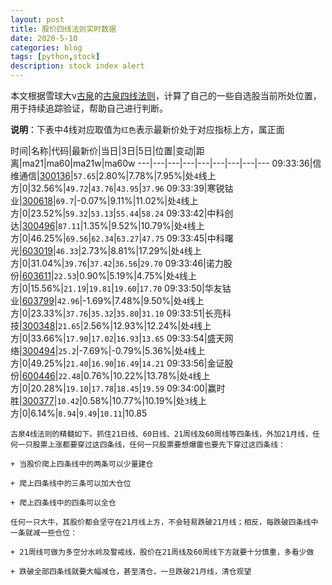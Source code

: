 ```yaml
---
layout: post
title: 股价四线法则实时数据
date: 2020-5-10
categories: blog
tags: [python,stock]
description: stock index alert
---
```



本文根据雪球大v[古泉](https://xueqiu.com/u/7148646888)的[古泉四线法则](https://xueqiu.com/7148646888/130498192)，计算了自己的一些自选股当前所处位置，用于持续追踪验证，帮助自己进行判断。

**说明**：下表中4线对应取值为`红色`表示最新价处于对应指标上方，属正面

时间|名称|代码|最新价|当日|3日|5日|位置|变动|距离|ma21|ma60|ma21w|ma60w
---|---|---|---|---|---|---|---|---
09:33:36|信维通信|[300136](https://xueqiu.com/S/SZ300136)|`57.65`|2.80%|7.78%|7.95%|处`4`线上方|0|32.56%|`49.72`|`43.76`|`43.95`|`37.96`
09:33:39|寒锐钴业|[300618](https://xueqiu.com/S/SZ300618)|`69.7`|-0.07%|9.11%|11.02%|处`4`线上方|0|23.52%|`59.32`|`53.13`|`55.44`|`58.24`
09:33:42|中科创达|[300496](https://xueqiu.com/S/SZ300496)|`87.11`|1.35%|9.52%|10.79%|处`4`线上方|0|46.25%|`69.56`|`62.34`|`63.27`|`47.75`
09:33:45|中科曙光|[603019](https://xueqiu.com/S/SH603019)|`46.33`|2.73%|8.81%|17.29%|处`4`线上方|0|31.04%|`39.76`|`37.42`|`36.56`|`29.70`
09:33:46|诺力股份|[603611](https://xueqiu.com/S/SH603611)|`22.53`|0.90%|5.19%|4.75%|处`4`线上方|0|15.56%|`21.19`|`19.81`|`19.60`|`17.70`
09:33:50|华友钴业|[603799](https://xueqiu.com/S/SH603799)|`42.96`|-1.69%|7.48%|9.50%|处`4`线上方|0|23.33%|`37.76`|`35.32`|`35.80`|`31.10`
09:33:51|长亮科技|[300348](https://xueqiu.com/S/SZ300348)|`21.65`|2.56%|12.93%|12.24%|处`4`线上方|0|33.66%|`17.90`|`17.02`|`16.93`|`13.65`
09:33:54|盛天网络|[300494](https://xueqiu.com/S/SZ300494)|`25.2`|-7.69%|-0.79%|5.36%|处`4`线上方|0|49.25%|`21.40`|`16.90`|`16.49`|`14.21`
09:33:56|金证股份|[600446](https://xueqiu.com/S/SH600446)|`22.48`|0.76%|10.22%|13.78%|处`4`线上方|0|20.28%|`19.10`|`17.78`|`18.45`|`19.59`
09:34:00|赢时胜|[300377](https://xueqiu.com/S/SZ300377)|`10.42`|0.58%|10.77%|10.19%|处`3`线上方|0|6.14%|`8.94`|`9.49`|`10.11`|10.85

```
古泉4线法则的精髓如下。抓住21日线、60日线、21周线及60周线等四条线，外加21月线，任何一只股票上涨都要穿过这四条线，任何一只股票要想爆雷也要先下穿过这四条线：

+ 当股价爬上四条线中的两条可以少量建仓

+ 爬上四条线中的三条可以加大仓位

+ 爬上四条线中的四条可以全仓

任何一只大牛，其股价都会坚守在21月线上方，不会轻易跌破21月线；相反，每跌破四条线中一条就减一些仓位：

+ 21周线可做为多空分水岭及警戒线，股价在21周线及60周线下方就要十分慎重，多看少做

+ 跌破全部四条线就要大幅减仓，甚至清仓，一旦跌破21月线，清仓观望
```